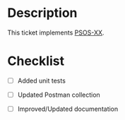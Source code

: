# Description
<!-- Detail what changes were implemented with this pull request -->


<!-- If there is a ticket associated with this pull request, mention it below. If not, please remove the below. -->
This ticket implements [PSOS-XX](https://mobilab.atlassian.net/browse/PSOS-XX).

# Checklist

- [ ] Added unit tests
<!-- If not, please explain why below -->

- [ ] Updated Postman collection
<!-- If not, please explain why below -->

- [ ] Improved/Updated documentation
<!-- If not, please explain why below -->
